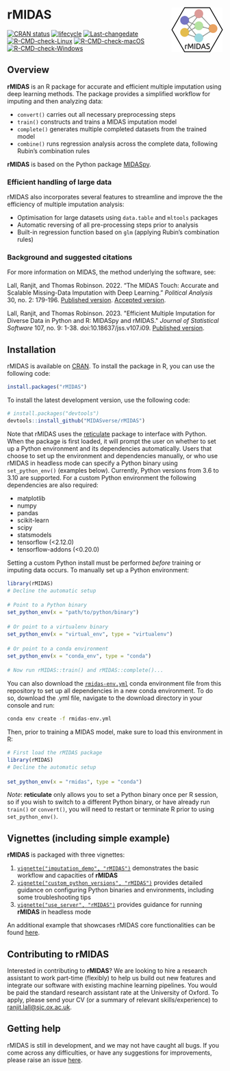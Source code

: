 
<!-- README.md is generated from README.Rmd. Please edit that file -->

# rMIDAS <img src='man/figures/logo.png' align="right" height="105" />

<!-- badges: start -->

[![CRAN
status](https://www.r-pkg.org/badges/version/rMIDAS)](https://cran.r-project.org/package=rMIDAS/)
[![lifecycle](https://img.shields.io/badge/lifecycle-maturing-blue.svg)](https://lifecycle.r-lib.org/articles/stages.html)
[![Last-changedate](https://img.shields.io/badge/last%20change-2023--08--16-yellowgreen.svg)](https://github.com/MIDASverse/rMIDAS/commits/master/)
[![R-CMD-check-Linux](https://github.com/MIDASverse/rMIDAS/actions/workflows/testlinux.yml/badge.svg)](https://github.com/MIDASverse/rMIDAS/actions/workflows/testlinux.yml)
[![R-CMD-check-macOS](https://github.com/MIDASverse/rMIDAS/actions/workflows/testmacos.yml/badge.svg)](https://github.com/MIDASverse/rMIDAS/actions/workflows/testmacos.yml)
[![R-CMD-check-Windows](https://github.com/MIDASverse/rMIDAS/actions/workflows/testwindows.yml/badge.svg)](https://github.com/MIDASverse/rMIDAS/actions/workflows/testwindows.yml)
<!-- badges: end -->

## Overview

**rMIDAS** is an R package for accurate and efficient multiple
imputation using deep learning methods. The package provides a
simplified workflow for imputing and then analyzing data:

- `convert()` carries out all necessary preprocessing steps
- `train()` constructs and trains a MIDAS imputation model
- `complete()` generates multiple completed datasets from the trained
  model
- `combine()` runs regression analysis across the complete data,
  following Rubin’s combination rules

**rMIDAS** is based on the Python package
[MIDASpy](https://github.com/MIDASverse/MIDASpy).

### Efficient handling of large data

rMIDAS also incorporates several features to streamline and improve the
the efficiency of multiple imputation analysis:

- Optimisation for large datasets using `data.table` and `mltools`
  packages
- Automatic reversing of all pre-processing steps prior to analysis
- Built-in regression function based on `glm` (applying Rubin’s
  combination rules)

### Background and suggested citations

For more information on MIDAS, the method underlying the software, see:

Lall, Ranjit, and Thomas Robinson. 2022. “The MIDAS Touch: Accurate and
Scalable Missing-Data Imputation with Deep Learning.” *Political
Analysis* 30, no. 2: 179-196. [Published
version](https://ranjitlall.github.io/assets/pdf/Lall%20and%20Robinson%202022%20PA.pdf).
[Accepted
version](http://eprints.lse.ac.uk/108170/1/Lall_Robinson_PA_Forthcoming.pdf).

Lall, Ranjit, and Thomas Robinson. 2023. "Efficient Multiple Imputation for Diverse Data in Python and R: MIDASpy and rMIDAS." _Journal of Statistical Software_ 107, no. 9: 1-38. doi:10.18637/jss.v107.i09. [Published version](https://github.com/ranjitlall/ranjitlall.github.io/blob/master/assets/pdf/Lall%20and%20Robinson%202023%20JSS.pdf).


## Installation

rMIDAS is available on
[CRAN](https://cran.r-project.org/package=rMIDAS). To install the
package in R, you can use the following code:

``` r
install.packages("rMIDAS")
```

To install the latest development version, use the following code:

``` r
# install.packages("devtools")
devtools::install_github("MIDASverse/rMIDAS")
```

Note that rMIDAS uses the
[reticulate](https://github.com/rstudio/reticulate) package to interface
with Python. When the package is first loaded, it will prompt the user
on whether to set up a Python environment and its dependencies
automatically. Users that choose to set up the environment and
dependencies manually, or who use rMIDAS in headless mode can specify a
Python binary using `set_python_env()` (examples below). Currently,
Python versions from 3.6 to 3.10 are supported. For a custom Python
environment the following dependencies are also required:

- matplotlib
- numpy
- pandas
- scikit-learn
- scipy
- statsmodels
- tensorflow (\<2.12.0)
- tensorflow-addons (\<0.20.0)

Setting a custom Python install must be performed *before* training or
imputing data occurs. To manually set up a Python environment:

``` r
library(rMIDAS)
# Decline the automatic setup

# Point to a Python binary
set_python_env(x = "path/to/python/binary")

# Or point to a virtualenv binary
set_python_env(x = "virtual_env", type = "virtualenv")

# Or point to a conda environment
set_python_env(x = "conda_env", type = "conda")

# Now run rMIDAS::train() and rMIDAS::complete()...
```

You can also download the
[`rmidas-env.yml`](https://github.com/MIDASverse/rMIDAS/blob/master/rmidas-env.yml)
conda environment file from this repository to set up all dependencies
in a new conda environment. To do so, download the .yml file, navigate
to the download directory in your console and run:

``` bash
conda env create -f rmidas-env.yml
```

Then, prior to training a MIDAS model, make sure to load this
environment in R:

``` r
# First load the rMIDAS package
library(rMIDAS)
# Decline the automatic setup

set_python_env(x = "rmidas", type = "conda")
```

*Note*: **reticulate** only allows you to set a Python binary once per R
session, so if you wish to switch to a different Python binary, or have
already run `train()` or `convert()`, you will need to restart or
terminate R prior to using `set_python_env()`.

## Vignettes (including simple example)

**rMIDAS** is packaged with three vignettes:

1.  [`vignette("imputation_demo", "rMIDAS")`](https://github.com/MIDASverse/rMIDAS/blob/master/vignettes/imputation_demo.md)
    demonstrates the basic workflow and capacities of **rMIDAS**
2.  [`vignette("custom_python_versions", "rMIDAS")`](https://github.com/MIDASverse/rMIDAS/blob/master/vignettes/custom_python_versions.md)
    provides detailed guidance on configuring Python binaries and
    environments, including some troubleshooting tips
3.  [`vignette("use_server", "rMIDAS")`](https://github.com/MIDASverse/rMIDAS/blob/master/vignettes/use-server.md)
    provides guidance for running **rMIDAS** in headless mode

An additional example that showcases rMIDAS core functionalities can be
found
[here](https://github.com/MIDASverse/rMIDAS/blob/master/examples/rmidas_demo.md).

## Contributing to rMIDAS

Interested in contributing to **rMIDAS**? We are looking to hire a
research assistant to work part-time (flexibly) to help us build out new
features and integrate our software with existing machine learning
pipelines. You would be paid the standard research assistant rate at the
University of Oxford. To apply, please send your CV (or a summary of
relevant skills/experience) to <ranjit.lall@sjc.ox.ac.uk>.

## Getting help

rMIDAS is still in development, and we may not have caught all bugs. If
you come across any difficulties, or have any suggestions for
improvements, please raise an issue
[here](https://github.com/MIDASverse/MIDASpy/issues).

